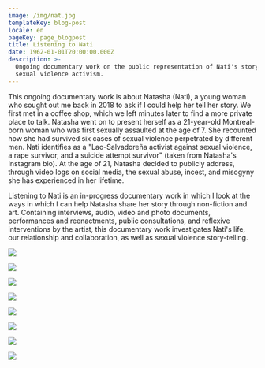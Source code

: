 ```yaml
---
image: /img/nat.jpg
templateKey: blog-post
locale: en
pageKey: page_blogpost
title: Listening to Nati
date: 1962-01-01T20:00:00.000Z
description: >-
  Ongoing documentary work on the public representation of Nati's story and
  sexual violence activism.
---
```

This ongoing documentary work is about Natasha (Nati), a young woman who sought out me back in 2018 to ask if I could help her tell her story. We first met in a coffee shop, which we left minutes later to find a more private place to talk. Natasha went on to present herself as a 21-year-old Montreal-born woman who was first sexually assaulted at the age of 7. She recounted how she had survived six cases of sexual violence perpetrated by different men. Nati identifies as a "Lao-Salvadoreña activist against sexual violence, a rape survivor, and a suicide attempt survivor" (taken from Natasha's Instagram bio). At the age of 21, Natasha decided to publicly address, through video logs on social media, the sexual abuse, incest, and misogyny she has experienced in her lifetime. 

Listening to Nati is an in-progress documentary work in which I look at the ways in which I can help Natasha share her story through non-fiction and art. Containing interviews, audio, video and photo documents, performances and reenactments, public consultations, and reflexive interventions by the artist, this documentary work investigates Nati's life, our relationship and collaboration, as well as sexual violence story-telling.

![](/img/screen-shot-2019-09-23-at-9.48.25-am.png)

![](/img/screen-shot-2019-09-23-at-9.51.52-am.png)

![](/img/screen-shot-2019-09-23-at-9.42.26-am.png)

![](/img/screen-shot-2019-09-23-at-9.42.42-am.png)

![](/img/p1170236.jpg)

![](/img/screen-shot-2019-09-23-at-9.52.37-am.png)

![](/img/screen-shot-2019-09-23-at-9.53.23-am.png)

![](/img/screen-shot-2019-09-23-at-9.47.47-am.png)
